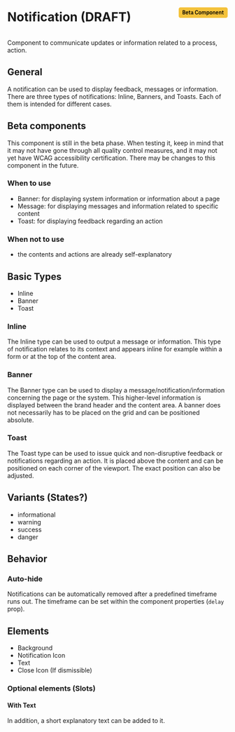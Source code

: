 <div style="display: inline-flex; align-items: center; justify-content: space-between; width: 100%;">
    <h1>Notification (DRAFT)</h1>
    <img src="assets/beta.png" alt="Beta Component" />
</div>

Component to communicate updates or information related to a process, action.

## General

A notification can be used to display feedback, messages or information. There are three types of notifications: Inline, Banners, and Toasts. Each of them is intended for different cases.

## Beta components

This component is still in the beta phase. When testing it, keep in mind that it may not have gone through all quality control measures, and it may not yet have WCAG accessibility certification. There may be changes to this component in the future.

### When to use

- Banner: for displaying system information or information about a page
- Message: for displaying messages and information related to specific content
- Toast: for displaying feedback regarding an action

### When not to use

- the contents and actions are already self-explanatory

## Basic Types

- Inline
- Banner
- Toast

### Inline

The Inline type can be used to output a message or information. This type of notification relates to its context and appears inline for example within a form or at the top of the content area.

### Banner

The Banner type can be used to display a message/notification/information concerning the page or the system. This higher-level information is displayed between the brand header and the content area. A banner does not necessarily has to be placed on the grid and can be positioned absolute.

### Toast

The Toast type can be used to issue quick and non-disruptive feedback or notifications regarding an action. It is placed above the content and can be positioned on each corner of the viewport. The exact position can also be adjusted.

## Variants (States?)

- informational
- warning
- success
- danger

## Behavior

### Auto-hide

Notifications can be automatically removed after a predefined timeframe runs out. The timeframe can be set within the component properties (`delay` prop).

## Elements

- Background
- Notification Icon
- Text
- Close Icon (If dismissible)

### Optional elements (Slots)

#### With Text

In addition, a short explanatory text can be added to it.
